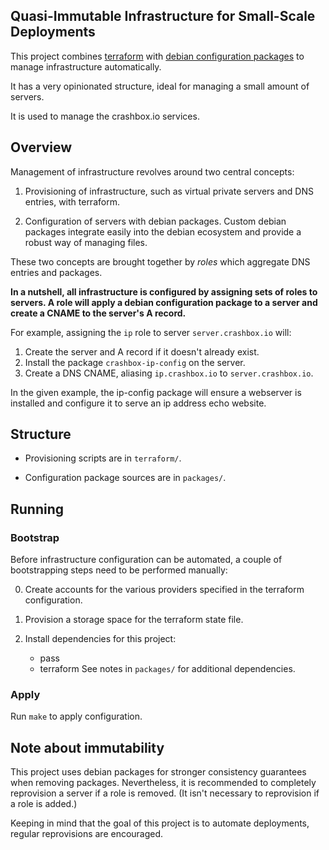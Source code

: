 ## Quasi-Immutable Infrastructure for Small-Scale Deployments

This project combines [terraform](https://www.terraform.io) with
[debian configuration packages](https://wiki.debian.org/Packaging) to
manage infrastructure automatically.

It has a very opinionated structure, ideal for managing a small amount
of servers.

It is used to manage the crashbox.io services.

## Overview

Management of infrastructure revolves around two central concepts:

1. Provisioning of infrastructure, such as virtual private
   servers and DNS entries, with terraform.

2. Configuration of servers with debian packages. Custom debian
   packages integrate easily into the debian ecosystem and provide a
   robust way of managing files.

These two concepts are brought together by *roles* which aggregate DNS
entries and packages.

**In a nutshell, all infrastructure is configured by assigning sets of
roles to servers. A role will apply a debian configuration package to
a server and create a CNAME to the server's A record.**

For example, assigning the `ip` role to server `server.crashbox.io` will:

1. Create the server and A record if it doesn't already exist.
2. Install the package `crashbox-ip-config` on the server.
3. Create a DNS CNAME, aliasing `ip.crashbox.io` to `server.crashbox.io`.

In the given example, the ip-config package will ensure a webserver is
installed and configure it to serve an ip address echo website.

## Structure

- Provisioning scripts are in `terraform/`.

- Configuration package sources are in `packages/`.

## Running

### Bootstrap

Before infrastructure configuration can be automated, a couple of
bootstrapping steps need to be performed manually:

0. Create accounts for the various providers specified in the
   terraform configuration.

1. Provision a storage space for the terraform state file.

2. Install dependencies for this project:
   - pass
   - terraform
   See notes in `packages/` for additional dependencies.

### Apply

Run `make` to apply configuration.

## Note about immutability

This project uses debian packages for stronger consistency guarantees
when removing packages. Nevertheless, it is recommended to completely
reprovision a server if a role is removed. (It isn't necessary to
reprovision if a role is added.)

Keeping in mind that the goal of this project is to automate
deployments, regular reprovisions are encouraged.
